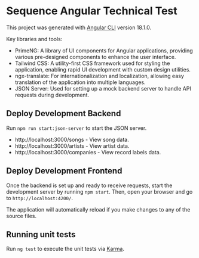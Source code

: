 # Sequence Angular Technical Test

This project was generated with [Angular CLI](https://github.com/angular/angular-cli) version 18.1.0.

Key libraries and tools:
- PrimeNG: A library of UI components for Angular applications, providing various pre-designed components to enhance the user interface.
- Tailwind CSS: A utility-first CSS framework used for styling the application, enabling rapid UI development with custom design utilities.
- ngx-translate: For internationalization and localization, allowing easy translation of the application into multiple languages.
- JSON Server: Used for setting up a mock backend server to handle API requests during development.

## Deploy Development Backend

Run `npm run start:json-server` to start the JSON server. 

- http://localhost:3000/songs - View song data.
- http://localhost:3000/artists - View artist data.
- http://localhost:3000/companies - View record labels data.

## Deploy Development Frontend

Once the backend is set up and ready to receive requests, start the development server by running `npm start`. Then, open your browser and go to `http://localhost:4200/`.

The application will automatically reload if you make changes to any of the source files.

## Running unit tests

Run `ng test` to execute the unit tests via [Karma](https://karma-runner.github.io).
